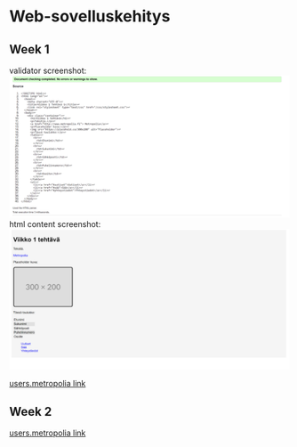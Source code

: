# Web-sovelluskehitys

## Week 1

validator screenshot:
![Screenshot](Week%201/validator.png)
html content screenshot:
![screenshot](/Week%201/viikko1html.png)

[users.metropolia link](https://users.metropolia.fi/~patrikhy/wskTehtavat/Viikko1/)

## Week 2

[users.metropolia link](https://users.metropolia.fi/~patrikhy/wskTehtavat/Viikko2/)
